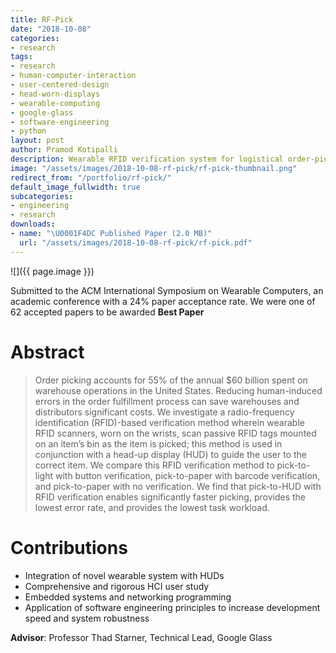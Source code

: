 ```yaml
---
title: RF-Pick
date: "2018-10-08"
categories:
- research
tags:
- research
- human-computer-interaction
- user-centered-design
- head-worn-displays
- wearable-computing
- google-glass
- software-engineering
- python
layout: post
author: Pramod Kotipalli
description: Wearable RFID verification system for logistical order-picking
image: "/assets/images/2018-10-08-rf-pick/rf-pick-thumbnail.png"
redirect_from: "/portfolio/rf-pick/"
default_image_fullwidth: true
subcategories:
- engineering
- research
downloads:
- name: "\U0001F4DC Published Paper (2.0 MB)"
  url: "/assets/images/2018-10-08-rf-pick/rf-pick.pdf"
---
```


![]({{ page.image }})

Submitted to the ACM International Symposium on Wearable
Computers, an academic conference with a 24% paper
acceptance rate. We were one of 62 accepted papers to be
awarded **Best Paper**

# Abstract

> Order picking accounts for 55% of the annual $60 billion
> spent on warehouse operations in the United States.
> Reducing human-induced errors in the order fulfillment
> process can save warehouses and distributors significant
> costs. We investigate a radio-frequency identification
> (RFID)-based verification method wherein wearable RFID
> scanners, worn on the wrists, scan passive RFID tags
> mounted on an item’s bin as the item is picked; this
> method is used in conjunction with a head-up display (HUD)
> to guide the user to the correct item. We compare this
> RFID verification method to pick-to-light with button
> verification, pick-to-paper with barcode verification, and
> pick-to-paper with no verification. We find that
> pick-to-HUD with RFID verification enables significantly
> faster picking, provides the lowest error rate, and
> provides the lowest task workload.

# Contributions
* Integration of novel wearable system with HUDs
* Comprehensive and rigorous HCI user study
* Embedded systems and networking programming
* Application of software engineering principles to increase
  development speed and system robustness

**Advisor**: Professor Thad Starner, Technical Lead, Google
Glass
